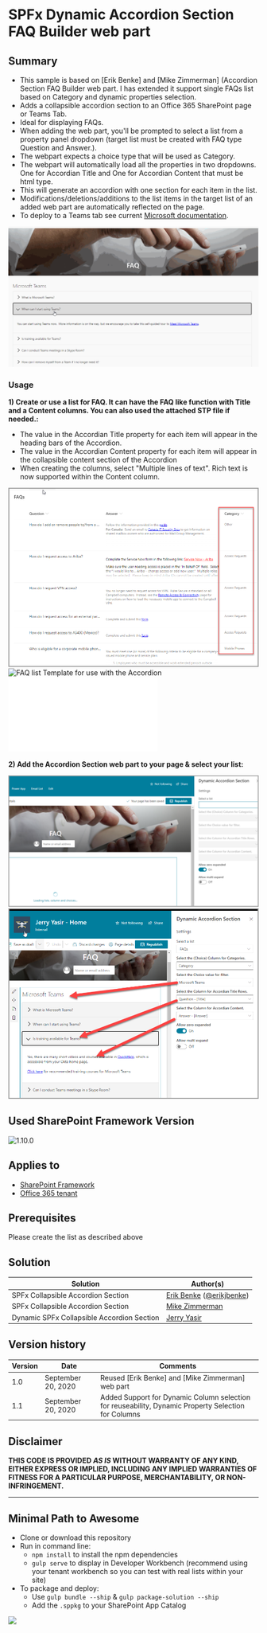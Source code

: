 # SPFx Dynamic Accordion Section FAQ Builder web part

## Summary

- This sample is based on [Erik Benke] and [Mike Zimmerman] (Accordion Section FAQ Builder web part. I has extended it support single FAQs list based on Category and dynamic properties selection.
- Adds a collapsible accordion section to an Office 365 SharePoint page or Teams Tab.
- Ideal for displaying FAQs.
- When adding the web part, you'll be prompted to select a list from a property panel dropdown (target list must be created with FAQ type Question and Answer.).
- The webpart expects a choice type that will be used as Category.
- The webpart will automatically load all the properties in two dropdowns. One for Accordian Title and One for Accordian Content that must be html type.
- This will generate an accordion with one section for each item in the list.
- Modifications/deletions/additions to the list items in the target list of an added web part are automatically reflected on the page.
- To deploy to a Teams tab see current [Microsoft documentation](https://docs.microsoft.com/en-us/sharepoint/dev/spfx/web-parts/get-started/using-web-part-as-ms-teams-tab).

![Web Part in Action](./assets/react-accordion-section.gif)

### Usage

**1) Create or use a list for FAQ.  It can have the FAQ like function with Title and a Content columns. You can also used the attached STP file if needed.:**

- The value in the Accordian Title property for each item will appear in the heading bars of the Accordion.
- The value in the Accordian Content property for each item will appear in the collapsible content section of the Accordion
- When creating the columns, select "Multiple lines of text". Rich text is now supported within the Content column.

![Create list for use with the Accordion](./assets/FAQsList.png)
![FAQ list Template for use with the Accordion](./assets/FAQsList.stp)
![FAQ Site Script  use with the Accordion](./assets/FAQsList.json)

**2) Add the Accordion Section web part to your page & select your list:**

![Select list and other properties from property panel for use with the Accordion](./assets/AccordionSettings1.png)
![Completed properties.](./assets/AccordionSettings2.png)

## Used SharePoint Framework Version

![1.10.0](https://img.shields.io/badge/version-1.10.0-green.svg)

## Applies to

- [SharePoint Framework](https://docs.microsoft.com/sharepoint/dev/spfx/sharepoint-framework-overview)
- [Office 365 tenant](https://docs.microsoft.com/sharepoint/dev/spfx/set-up-your-development-environment)

## Prerequisites

Please create the list as described above

## Solution

| Solution                                   | Author(s)                                                                                |
| ------------------------------------------ | ---------------------------------------------------------------------------------------- |
| SPFx Collapsible Accordion Section         | [Erik Benke](https://github.com/ejbenke) ([@erikjbenke](https://twitter.com/erikjbenke)) |
| SPFx Collapsible Accordion Section         | [Mike Zimmerman](https://github.com/mikezimm)                                            |
| Dynamic SPFx Collapsible Accordion Section | [Jerry Yasir](https://github.com/jyasir)                                                 |

## Version history

| Version | Date               | Comments                                                                                            |
| ------- | ------------------ | --------------------------------------------------------------------------------------------------- |
| 1.0     | September 20, 2020 | Reused [Erik Benke] and [Mike Zimmerman] web part                                               |
| 1.1     | September 20, 2020 | Added Support for Dynamic Column selection for reuseability, Dynamic Property Selection for Columns |

## Disclaimer

**THIS CODE IS PROVIDED _AS IS_ WITHOUT WARRANTY OF ANY KIND, EITHER EXPRESS OR IMPLIED, INCLUDING ANY IMPLIED WARRANTIES OF FITNESS FOR A PARTICULAR PURPOSE, MERCHANTABILITY, OR NON-INFRINGEMENT.**

---

## Minimal Path to Awesome

- Clone or download this repository
- Run in command line:
  - `npm install` to install the npm dependencies
  - `gulp serve` to display in Developer Workbench (recommend using your tenant workbench so you can test with real lists within your site)
- To package and deploy:
  - Use `gulp bundle --ship` & `gulp package-solution --ship`
  - Add the `.sppkg` to your SharePoint App Catalog

<img src="https://telemetry.sharepointpnp.com/sp-dev-fx-webparts/samples/react-accordion-dynamic-section" />
